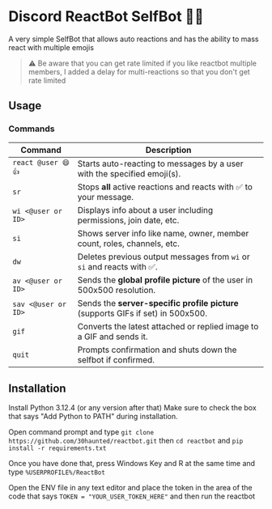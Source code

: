 # Discord ReactBot SelfBot 🤖💬

A very simple SelfBot that allows auto reactions and has the ability to mass react with multiple emojis

> ⚠️ Be aware that you can get rate limited if you like reactbot multiple members, I added a delay for multi-reactions so that you don't get rate limited


## Usage

### Commands

| **Command**         | **Description**                                                                  |
| ------------------- | -------------------------------------------------------------------------------- |
| `react @user 😄👍`  | Starts auto-reacting to messages by a user with the specified emoji(s).          |                         
| `sr`                | Stops **all** active reactions and reacts with ✅ to your message.                |
| `wi <@user or ID>`  | Displays info about a user including permissions, join date, etc.                |
| `si`                | Shows server info like name, owner, member count, roles, channels, etc.          |
| `dw`                | Deletes previous output messages from `wi` or `si` and reacts with ✅.            |
| `av <@user or ID>`  | Sends the **global profile picture** of the user in 500x500 resolution.          |
| `sav <@user or ID>` | Sends the **server-specific profile picture** (supports GIFs if set) in 500x500. |
| `gif`               | Converts the latest attached or replied image to a GIF and sends it.             |
| `quit`              | Prompts confirmation and shuts down the selfbot if confirmed.                    |



## Installation

Install Python 3.12.4 (or any version after that)
Make sure to check the box that says "Add Python to PATH" during installation.

Open command prompt and type `git clone https://github.com/30haunted/reactbot.git` then `cd reactbot` and `pip install -r requirements.txt`

Once you have done that, press Windows Key and R at the same time and type `%USERPROFILE%/ReactBot`

Open the ENV file in any text editor and place the token in the area of the code that says ```TOKEN = "YOUR_USER_TOKEN_HERE"``` and then run the reactbot
